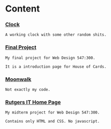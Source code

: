 # Content


### [Clock](https://github.com/heyunnnnhao/FrontEnd/tree/master/Clock)

```
A working clock with some other random shits.
```

### [Final Project](https://github.com/heyunnnnhao/FrontEnd/tree/master/finalProject)

```
My final project for Web Design 547:300. 

It is a introduction page for House of Cards.
```

### [Moonwalk](https://github.com/heyunnnnhao/FrontEnd/blob/master/Moonwalk)

```
Not exactly my code.
```

### [Rutgers IT Home Page](https://github.com/heyunnnnhao/FrontEnd/blob/master/Rutgers%20IT)

```
My midterm project for Web Design 547:300. 

Contains only HTML and CSS. No javascript.
```
